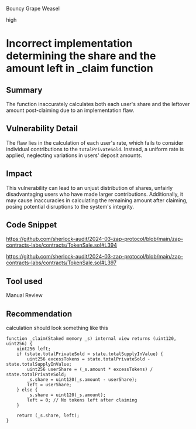 Bouncy Grape Weasel

high

# Incorrect implementation determining the share and the amount left in _claim function

## Summary
The function inaccurately calculates both each user's share and the leftover amount post-claiming due to an implementation flaw.

## Vulnerability Detail
The flaw lies in the calculation of each user's rate, which fails to consider individual contributions to the `totalPrivateSold`. Instead, a uniform rate is applied, neglecting variations in users' deposit amounts.

## Impact
This vulnerability can lead to an unjust distribution of shares, unfairly disadvantaging users who have made larger contributions. Additionally, it may cause inaccuracies in calculating the remaining amount after claiming, posing potential disruptions to the system's integrity.

## Code Snippet
https://github.com/sherlock-audit/2024-03-zap-protocol/blob/main/zap-contracts-labs/contracts/TokenSale.sol#L394

https://github.com/sherlock-audit/2024-03-zap-protocol/blob/main/zap-contracts-labs/contracts/TokenSale.sol#L397

## Tool used

Manual Review

## Recommendation
calculation should look something like this
```solidity
function _claim(Staked memory _s) internal view returns (uint120, uint256) {
    uint256 left;
    if (state.totalPrivateSold > state.totalSupplyInValue) {
        uint256 excessTokens = state.totalPrivateSold - state.totalSupplyInValue;
        uint256 userShare = (_s.amount * excessTokens) / state.totalPrivateSold;
        _s.share = uint120(_s.amount - userShare);
        left = userShare;
    } else {
        _s.share = uint120(_s.amount);
        left = 0; // No tokens left after claiming
    }

    return (_s.share, left);
}

 
```